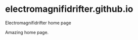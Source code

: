 # electromagnifidrifter.github.io
Electromagnifidrifter home page

Amazing home page.  

  
    
        
          
                    
                                        
                              
              
      
          
  
  
  
    

        
  

    
    
    

  
  



    
  

  

  
    
  
  


    
    





    
  

  
  
  

  
  


     









  









